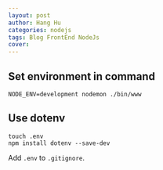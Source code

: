 ```yaml
---
layout: post
author: Hang Hu
categories: nodejs
tags: Blog FrontEnd NodeJs 
cover: 
---
```

## Set environment in command


```
NODE_ENV=development nodemon ./bin/www
```


## Use dotenv


```
touch .env
npm install dotenv --save-dev
```


Add `.env` to `.gitignore`.
